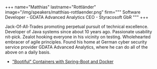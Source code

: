 +++
name="Matthias"
lastname="Rottländer"
image="/img/speakers/matthias-rottlaender.png"
firm="""
Software Developer - GDATA Advanced Analytics
CEO - Styracosoft GbR
"""
+++

Jack-Of-All-Trades promoting perpetual pursuit of technical excellence.
Developer of Java systems since about 10 years ago.
Passionate usability nit-pick.
Zealot hooking everyone in his vicinity on testing.
Wholehearted embracer of agile principles.
Found his home at German cyber security service provider GDATA Advanced Analytics, where he can do all of the above on a daily basis.


* ["Bootiful" Containers with Spring-Boot and Docker](https://devops-gathering.io/workshops/Learning-Docker-on-a-Raspberry-Pi-ARM-Cluster/)

